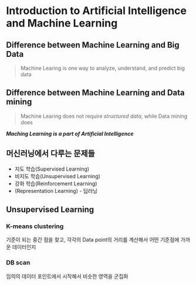 # Introduction to Artificial Intelligence and Machine Learning

## Difference between Machine Learning and Big Data
> Machine Learing is one way to analyze, understand, and predict big data

## Difference between Machine Learning and Data mining
> Machine Learing does not require *structured data*, while Data mining does

***Maching Learning is a part of Artificial Intelligence***

## 머신러닝에서 다루는 문제들
- 지도 학습(Supervised Learning)
- 비지도 학습(Unsupervised Learning)
- 강화 학습(Reinforcement Learning)
- (Representation Learning) - 딥러닝 


## Unsupervised Learning
### K-means clustering
기준이 되는 중간 점을 찾고, 각각의 Data point의 거리를 계산해서 어떤 기준점에 가까운 데이터인지
### DB scan
임의의 데이터 포인트에서 시작해서 비슷한 영역을 군집화